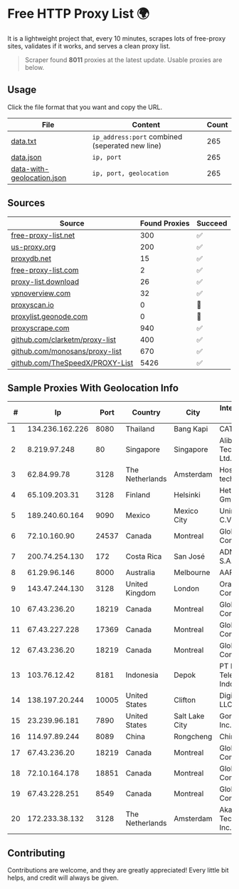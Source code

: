 
# Free HTTP Proxy List 🌍

It is a lightweight project that, every 10 minutes, scrapes lots of free-proxy sites, validates if it works, and serves a clean proxy list.


> Scraper found **8011** proxies at the latest update. Usable proxies are below.

## Usage

Click the file format that you want and copy the URL.


|File|Content|Count|
|----|-------|-----|
|[data.txt](https://raw.githubusercontent.com/themiralay/Proxy-List-World/master/data.txt)|`ip_address:port` combined (seperated new line)|265|
|[data.json](https://raw.githubusercontent.com/themiralay/Proxy-List-World/master/data.json)|`ip, port`|265|
|[data-with-geolocation.json](https://raw.githubusercontent.com/themiralay/Proxy-List-World/master/data-with-geolocation.json)|`ip, port, geolocation`|265|

## Sources

|Source|Found Proxies|Succeed|
|------|-------------|-------|
|[free-proxy-list.net](https://free-proxy-list.net)|300|✅|
|[us-proxy.org](https://www.us-proxy.org)|200|✅|
|[proxydb.net](http://proxydb.net)|15|✅|
|[free-proxy-list.com](https://free-proxy-list.com/?page=&port=&type%5B%5D=http&type%5B%5D=https&up_time=0&search=Search)|2|✅|
|[proxy-list.download](https://www.proxy-list.download/HTTP)|26|✅|
|[vpnoverview.com](https://vpnoverview.com/privacy/anonymous-browsing/free-proxy-servers)|32|✅|
|[proxyscan.io](https://www.proxyscan.io)|0|🚫|
|[proxylist.geonode.com](https://proxylist.geonode.com/api/proxy-list?limit=300&page=1&sort_by=lastChecked&sort_type=desc&protocols=http,https)|0|🚫|
|[proxyscrape.com](https://api.proxyscrape.com/v2/?request=displayproxies&protocol=http&timeout=10000&country=all&ssl=all&anonymity=all)|940|✅|
|[github.com/clarketm/proxy-list](https://raw.githubusercontent.com/clarketm/proxy-list/master/proxy-list-raw.txt)|400|✅|
|[github.com/monosans/proxy-list](https://raw.githubusercontent.com/monosans/proxy-list/main/proxies/http.txt)|670|✅|
|[github.com/TheSpeedX/PROXY-List](https://raw.githubusercontent.com/TheSpeedX/PROXY-List/master/http.txt)|5426|✅|


## Sample Proxies With Geolocation Info

|#|Ip|Port|Country|City|Internet Service Provider|
|-|--|----|-------|----|-------------------------|
|1|134.236.162.226|8080|Thailand|Bang Kapi|CAT-BB|
|2|8.219.97.248|80|Singapore|Singapore|Alibaba (US) Technology Co., Ltd.|
|3|62.84.99.78|3128|The Netherlands|Amsterdam|Hosting technology LTD|
|4|65.109.203.31|3128|Finland|Helsinki|Hetzner Online GmbH|
|5|189.240.60.164|9090|Mexico|Mexico City|Uninet S.A. de C.V.|
|6|72.10.160.90|24537|Canada|Montreal|GloboTech Communications|
|7|200.74.254.130|172|Costa Rica|San José|ADN Solutions S.A. (Rokru Int.)|
|8|61.29.96.146|8000|Australia|Melbourne|AAPT Limited|
|9|143.47.244.130|3128|United Kingdom|London|Oracle Corporation|
|10|67.43.236.20|18219|Canada|Montreal|GloboTech Communications|
|11|67.43.227.228|17369|Canada|Montreal|GloboTech Communications|
|12|67.43.236.20|18219|Canada|Montreal|GloboTech Communications|
|13|103.76.12.42|8181|Indonesia|Depok|PT Mora Telematika Indonesia|
|14|138.197.20.244|10005|United States|Clifton|DigitalOcean, LLC|
|15|23.239.96.181|7890|United States|Salt Lake City|GorillaServers, Inc.|
|16|114.97.89.244|8089|China|Rongcheng|Chinanet|
|17|67.43.236.20|18219|Canada|Montreal|GloboTech Communications|
|18|72.10.164.178|18851|Canada|Montreal|GloboTech Communications|
|19|67.43.228.251|8549|Canada|Montreal|GloboTech Communications|
|20|172.233.38.132|3128|The Netherlands|Amsterdam|Akamai Technologies, Inc.|



## Contributing

Contributions are welcome, and they are greatly appreciated! Every
little bit helps, and credit will always be given.

